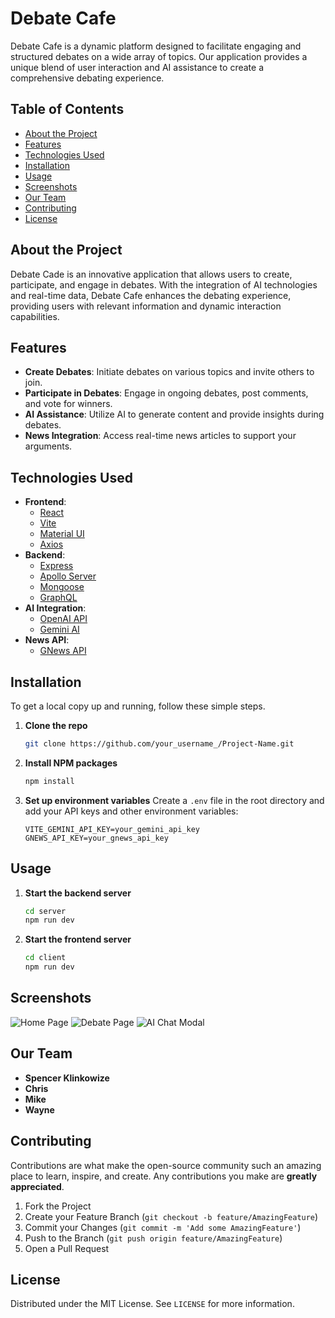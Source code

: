 
# Debate Cafe

Debate Cafe is a dynamic platform designed to facilitate engaging and structured debates on a wide array of topics. Our application provides a unique blend of user interaction and AI assistance to create a comprehensive debating experience.

## Table of Contents
- [About the Project](#about-the-project)
- [Features](#features)
- [Technologies Used](#technologies-used)
- [Installation](#installation)
- [Usage](#usage)
- [Screenshots](#screenshots)
- [Our Team](#our-team)
- [Contributing](#contributing)
- [License](#license)

## About the Project
Debate Cade is an innovative application that allows users to create, participate, and engage in debates. With the integration of AI technologies and real-time data, Debate Cafe enhances the debating experience, providing users with relevant information and dynamic interaction capabilities.

## Features
- **Create Debates**: Initiate debates on various topics and invite others to join.
- **Participate in Debates**: Engage in ongoing debates, post comments, and vote for winners.
- **AI Assistance**: Utilize AI to generate content and provide insights during debates.
- **News Integration**: Access real-time news articles to support your arguments.

## Technologies Used
- **Frontend**:
  - [React](https://reactjs.org/)
  - [Vite](https://vitejs.dev/)
  - [Material UI](https://mui.com/)
  - [Axios](https://axios-http.com/)
- **Backend**:
  - [Express](https://expressjs.com/)
  - [Apollo Server](https://www.apollographql.com/docs/apollo-server/)
  - [Mongoose](https://mongoosejs.com/)
  - [GraphQL](https://graphql.org/)
- **AI Integration**:
  - [OpenAI API](https://openai.com/)
  - [Gemini AI](https://example-gemini.com/)
- **News API**:
  - [GNews API](https://gnews.io/)

## Installation
To get a local copy up and running, follow these simple steps.

1. **Clone the repo**
   ```sh
   git clone https://github.com/your_username_/Project-Name.git
   ```

2. **Install NPM packages**
   ```sh
   npm install
   ```

3. **Set up environment variables**
   Create a `.env` file in the root directory and add your API keys and other environment variables:
   ```
   VITE_GEMINI_API_KEY=your_gemini_api_key
   GNEWS_API_KEY=your_gnews_api_key
   ```

## Usage
1. **Start the backend server**
   ```sh
   cd server
   npm run dev
   ```

2. **Start the frontend server**
   ```sh
   cd client
   npm run dev
   ```

## Screenshots
![Home Page](https://example.com/homepage-screenshot.png)
![Debate Page](https://example.com/debatepage-screenshot.png)
![AI Chat Modal](https://example.com/aichatmodal-screenshot.png)

## Our Team
- **Spencer Klinkowize**
- **Chris**
- **Mike**
- **Wayne**

## Contributing
Contributions are what make the open-source community such an amazing place to learn, inspire, and create. Any contributions you make are **greatly appreciated**.

1. Fork the Project
2. Create your Feature Branch (`git checkout -b feature/AmazingFeature`)
3. Commit your Changes (`git commit -m 'Add some AmazingFeature'`)
4. Push to the Branch (`git push origin feature/AmazingFeature`)
5. Open a Pull Request

## License
Distributed under the MIT License. See `LICENSE` for more information.

